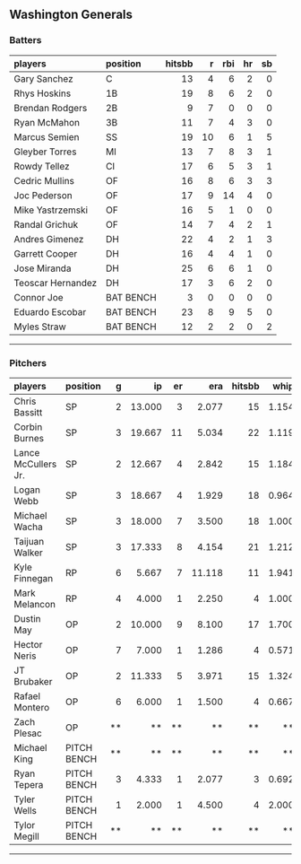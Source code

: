 ## Washington Generals

### Batters

 
|players           |position  | hitsbb|  r| rbi| hr| sb| 
|:-----------------|:---------|------:|--:|---:|--:|--:| 
|Gary Sanchez      |C         |     13|  4|   6|  2|  0| 
|Rhys Hoskins      |1B        |     19|  8|   6|  2|  0| 
|Brendan Rodgers   |2B        |      9|  7|   0|  0|  0| 
|Ryan McMahon      |3B        |     11|  7|   4|  3|  0| 
|Marcus Semien     |SS        |     19| 10|   6|  1|  5| 
|Gleyber Torres    |MI        |     13|  7|   8|  3|  1| 
|Rowdy Tellez      |CI        |     17|  6|   5|  3|  1| 
|Cedric Mullins    |OF        |     16|  8|   6|  3|  3| 
|Joc Pederson      |OF        |     17|  9|  14|  4|  0| 
|Mike Yastrzemski  |OF        |     16|  5|   1|  0|  0| 
|Randal Grichuk    |OF        |     14|  7|   4|  2|  1| 
|Andres Gimenez    |DH        |     22|  4|   2|  1|  3| 
|Garrett Cooper    |DH        |     16|  4|   4|  1|  0| 
|Jose Miranda      |DH        |     25|  6|   6|  1|  0| 
|Teoscar Hernandez |DH        |     17|  3|   6|  2|  0| 
|Connor Joe        |BAT BENCH |      3|  0|   0|  0|  0| 
|Eduardo Escobar   |BAT BENCH |     23|  8|   9|  5|  0| 
|Myles Straw       |BAT BENCH |     12|  2|   2|  0|  2| 


* * *

### Pitchers

 
|players             |position    |  g|     ip| er|    era| hitsbb|  whip| so|  w| sv| 
|:-------------------|:-----------|--:|------:|--:|------:|------:|-----:|--:|--:|--:| 
|Chris Bassitt       |SP          |  2| 13.000|  3|  2.077|     15| 1.154| 14|  2|  0| 
|Corbin Burnes       |SP          |  3| 19.667| 11|  5.034|     22| 1.119| 24|  1|  0| 
|Lance McCullers Jr. |SP          |  2| 12.667|  4|  2.842|     15| 1.184| 13|  2|  0| 
|Logan Webb          |SP          |  3| 18.667|  4|  1.929|     18| 0.964| 19|  2|  0| 
|Michael Wacha       |SP          |  3| 18.000|  7|  3.500|     18| 1.000| 19|  2|  0| 
|Taijuan Walker      |SP          |  3| 17.333|  8|  4.154|     21| 1.212| 18|  1|  0| 
|Kyle Finnegan       |RP          |  6|  5.667|  7| 11.118|     11| 1.941|  6|  0|  1| 
|Mark Melancon       |RP          |  4|  4.000|  1|  2.250|      4| 1.000|  3|  0|  0| 
|Dustin May          |OP          |  2| 10.000|  9|  8.100|     17| 1.700|  8|  0|  0| 
|Hector Neris        |OP          |  7|  7.000|  1|  1.286|      4| 0.571| 11|  1|  1| 
|JT Brubaker         |OP          |  2| 11.333|  5|  3.971|     15| 1.324|  8|  0|  0| 
|Rafael Montero      |OP          |  6|  6.000|  1|  1.500|      4| 0.667|  6|  0|  4| 
|Zach Plesac         |OP          | **|     **| **|     **|     **|    **| **| **| **| 
|Michael King        |PITCH BENCH | **|     **| **|     **|     **|    **| **| **| **| 
|Ryan Tepera         |PITCH BENCH |  3|  4.333|  1|  2.077|      3| 0.692|  4|  2|  0| 
|Tyler Wells         |PITCH BENCH |  1|  2.000|  1|  4.500|      4| 2.000|  1|  0|  0| 
|Tylor Megill        |PITCH BENCH | **|     **| **|     **|     **|    **| **| **| **| 


* * *


